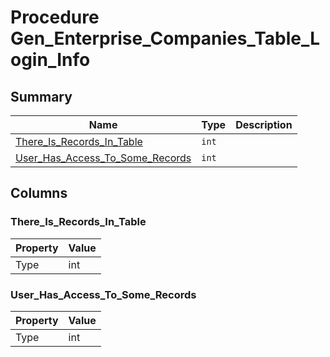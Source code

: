 # Procedure Gen_Enterprise_Companies_Table_Login_Info


## Summary

| Name | Type | Description |
| - | - | --- |
|[There_Is_Records_In_Table](#there_is_records_in_table)|`int` ||
|[User_Has_Access_To_Some_Records](#user_has_access_to_some_records)|`int` ||

## Columns

### There_Is_Records_In_Table

| Property | Value |
| - | - |
|Type|int|

### User_Has_Access_To_Some_Records

| Property | Value |
| - | - |
|Type|int|


